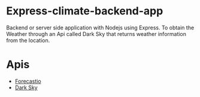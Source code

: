 # Express-climate-backend-app
Backend or server side application with Nodejs using Express. To obtain the Weather through an Api called Dark Sky that returns weather information from the location.

# Apis
- [Forecastio](https://www.npmjs.com/package/forecastio)
- [Dark Sky](https://darksky.net/dev)
